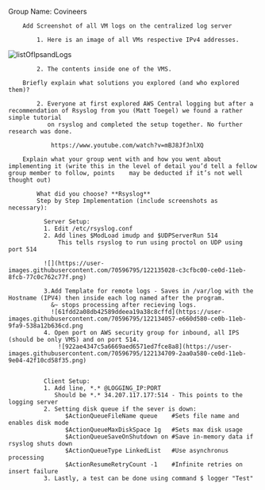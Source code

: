 Group Name: Covineers

        Add Screenshot of all VM logs on the centralized log server

            1. Here is an image of all VMs respective IPv4 addresses.
            
          
![listOfIpsandLogs](https://user-images.githubusercontent.com/70596795/122142113-bec63900-ce1c-11eb-8d79-2ec0d0cb1d56.png)




            
            2. The contents inside one of the VMS. 

        Briefly explain what solutions you explored (and who explored them)?
        
            2. Everyone at first explored AWS Central logging but after a recommendation of Rsyslog from you (Matt Toegel) we found a rather simple tutorial
               on rsyslog and completed the setup together. No further research was done.
                
                https://www.youtube.com/watch?v=mBJ8JfJnlXQ

        Explain what your group went with and how you went about implementing it (write this in the level of detail you’d tell a fellow group member to follow, points    may be deducted if it’s not well thought out)

            What did you choose? **Rsyslog**
            Step by Step Implementation (include screenshots as necessary):
              
              Server Setup: 
              1. Edit /etc/rsyslog.conf
              2. Add lines $ModLoad imudp and $UDPServerRun 514
                  This tells rsyslog to run using proctol on UDP using port 514
                  
              ![](https://user-images.githubusercontent.com/70596795/122135028-c3cfbc00-ce0d-11eb-8fcb-77c0c762c77f.png)
              
              3.Add Template for remote logs - Saves in /var/log with the Hostname (IPV4) then inside each log named after the program. 
                &~ stops processing after recieving logs. 
                ![61fdd2a08db42589ddeea19a38c8cffd](https://user-images.githubusercontent.com/70596795/122134057-e660d580-ce0b-11eb-9fa9-538a12b636cd.png
              4. Open port on AWS security group for inbound, all IPS (should be only VMS) and on port 514. 
                  ![922ae4347c5a6669aed6571ed7fce8a8](https://user-images.githubusercontent.com/70596795/122134709-2aa0a580-ce0d-11eb-9e04-42f10cd58f35.png)

                
              Client Setup: 
              1. Add line, *.* @LOGGING_IP:PORT 
                 Should be *.* 34.207.117.177:514 - This points to the logging server 
              2. Setting disk queue if the sever is down:
                    $ActionQueueFileName queue    #Sets file name and enables disk mode 
                    $ActionQueueMaxDiskSpace 1g   #Sets max disk usage 
                    $ActionQueueSaveOnShutdown on #Save in-memory data if rsyslog shuts down 
                    $ActionQueueType LinkedList   #Use asynchronus processing 
                    $ActionResumeRetryCount -1    #Infinite retries on insert failure
              3. Lastly, a test can be done using command $ logger "Test" 

                

                

